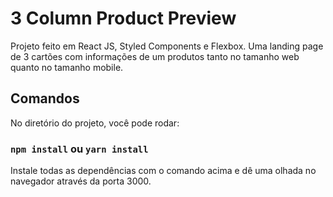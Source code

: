 # 3 Column Product Preview

Projeto feito em React JS, Styled Components e Flexbox.
Uma landing page de 3 cartões com informações de um produtos tanto no tamanho web quanto no tamanho mobile.

## Comandos

No diretório do projeto, você pode rodar:

### `npm install` ou `yarn install`

Instale todas as dependências com o comando acima e dê uma olhada no navegador através da porta 3000.
